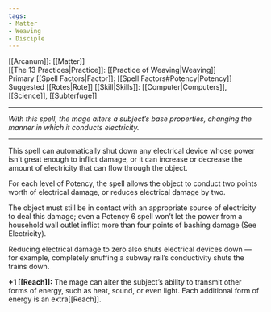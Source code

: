 ```yaml
---
tags:
- Matter
- Weaving
- Disciple
---
```


[[Arcanum]]: [[Matter]]\
[[The 13 Practices|Practice]]: [[Practice of Weaving|Weaving]]\
Primary [[Spell Factors|Factor]]: [[Spell Factors#Potency|Potency]]\
Suggested [[Rotes|Rote]] [[Skill|Skills]]: [[Computer|Computers]], [[Science]], [[Subterfuge]]

---

_With this spell, the mage alters a subject’s base properties, changing the manner in which it conducts electricity._

---

This spell can automatically shut down any electrical device whose power isn’t great enough to inflict damage, or it can increase or decrease the amount of electricity that can flow through the object.

For each level of Potency, the spell allows the object to conduct two points worth of electrical damage, or reduces electrical damage by two.

The object must still be in contact with an appropriate source of electricity to deal this damage; even a Potency 6 spell won’t let the power from a household wall outlet inflict more than four points of bashing damage (See Electricity).

Reducing electrical damage to zero also shuts electrical devices down — for example, completely snuffing a subway rail’s conductivity shuts the trains down.

**+1 [[Reach]]:** The mage can alter the subject’s ability to transmit other forms of energy, such as heat, sound, or even light. Each additional form of energy is an extra[[Reach]].